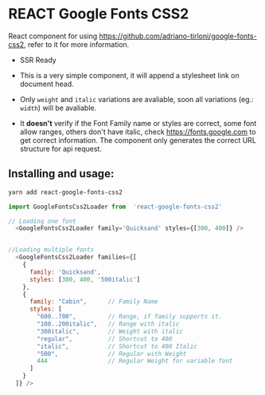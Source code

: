 # REACT Google Fonts CSS2

React component for using https://github.com/adriano-tirloni/google-fonts-css2, refer to it for more information.

- SSR Ready
- This is a very simple component, it will append a stylesheet link on document head.
- Only `weight` and `italic` variations are avaliable, soon all variations (eg.: `width`) will be avaliable.

- It **doesn't** verify if the Font Family name or styles are correct, some font allow ranges, others don't have italic, check https://fonts.google.com to get correct information. The component only generates the correct URL structure for api request.
    
## Installing and usage:

```bash 
yarn add react-google-fonts-css2
```

```javascript
import GoogleFontsCss2Loader from  'react-google-fonts-css2'

// Loading one font
  <GoogleFontsCss2Loader family='Quicksand' styles={[300, 400]} /> 


//Loading multiple fonts
  <GoogleFontsCss2Loader families={[
    {
      family: 'Quicksand',
      styles: [300, 400, '500italic']
    },
    {
      family: "Cabin",      // Family Name
      styles: [
        "600..700",         // Range, if family supports it.
        "100..200italic",   // Range with italic
        "300italic",        // Weight with italic
        "regular",          // Shortcut to 400
        "italic",           // Shortcut to 400 Italic
        "500",              // Regular with Weight
        444                 // Regular Weight for variable font
      ]
    }
  ]} /> 


```
